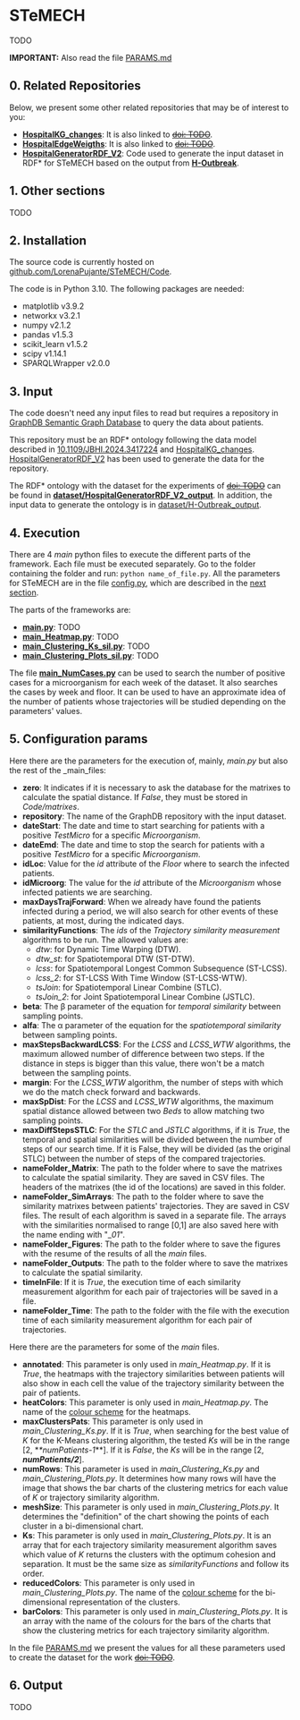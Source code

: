 # STeMECH

TODO

**IMPORTANT:** Also read the file [PARAMS.md](https://github.com/LorenaPujante/STeMECH/blob/main/PARAMS.md)

## 0. Related Repositories
Below, we present some other related repositories that may be of interest to you:
- [**HospitalKG_changes**](https://github.com/LorenaPujante/HospitalKG_Changes): It is also linked to [~~doi: TODO~~](NULL).
- [**HospitalEdgeWeigths**](https://github.com/LorenaPujante/HospitalEdgeWeigths): It is also linked to [~~doi: TODO~~](NULL).
- [**HospitalGeneratorRDF_V2**](https://github.com/LorenaPujante/HospitalGeneratorRDF_V2): Code used to generate the input dataset in RDF* for STeMECH based on the output from [**H-Outbreak**](https://github.com/denissekim/Simulation-Model).


## 1. Other sections
TODO


## 2. Installation
The source code is currently hosted on [github.com/LorenaPujante/STeMECH/Code](https://github.com/LorenaPujante/STeMECH/Code).

The code is in Python 3.10. The following packages are needed:
- matplotlib v3.9.2
- networkx v3.2.1
- numpy v2.1.2
- pandas v1.5.3
- scikit_learn v1.5.2
- scipy v1.14.1
- SPARQLWrapper v2.0.0
 

## 3. Input
The code doesn't need any input files to read but requires a repository in [GraphDB Semantic Graph Database](https://www.ontotext.com/products/graphdb/) to query the data about patients. 

This repository must be an RDF* ontology following the data model described in [10.1109/JBHI.2024.3417224](https://ieeexplore.ieee.org/document/10568325) and [HospitalKG_changes](https://github.com/LorenaPujante/HospitalKG_Changes). [HospitalGeneratorRDF_V2](https://github.com/LorenaPujante/HospitalGeneratorRDF_V2) has been used to generate the data for the repository.

The RDF* ontology with the dataset for the experiments of [~~doi: TODO~~](NULL) can be found in [**dataset/HospitalGeneratorRDF_V2_output**](https://github.com/LorenaPujante/STeMECH/tree/main/dataset/HospitalGeneratorRDF_V2_output). In addition, the input data to generate the ontology is in [dataset/H-Outbreak_output](https://github.com/LorenaPujante/STeMECH/tree/main/dataset/H-Outbreak_output).


## 4. Execution
There are 4 _main_ python files to execute the different parts of the framework. Each file must be executed separately. Go to the folder containing the folder and run: `python name_of_file.py`. All the parameters for STeMECH are in the file [config.py](https://github.com/LorenaPujante/STeMECH/blob/main/Code/config.py), which are described in the [next section](#5-configuration-params).

The parts of the frameworks are:
- [**main.py**](https://github.com/LorenaPujante/STeMECH/blob/main/Code/main.py): TODO
- [**main_Heatmap.py**](https://github.com/LorenaPujante/STeMECH/blob/main/Code/main_Heatmap.py): TODO
- [**main_Clustering_Ks_sil.py**](https://github.com/LorenaPujante/STeMECH/blob/main/Code/main_Clustering_Ks.py): TODO
- [**main_Clustering_Plots_sil.py**](https://github.com/LorenaPujante/STeMECH/blob/main/Code/main_Clustering_Plots.py): TODO

The file [**main_NumCases.py**](https://github.com/LorenaPujante/STeMECH/blob/main/Code/main_NumCases.py) can be used to search the number of positive cases for a microorganism for each week of the dataset. It also searches the cases by week and floor. It can be used to have an approximate idea of the number of patients whose trajectories will be studied depending on the parameters' values.  


## 5. Configuration params
Here there are the parameters for the execution of, mainly, _main.py_ but also the rest of the _main_files:
- **zero**: It indicates if it is necessary to ask the database for the matrixes to calculate the spatial distance. If _False_, they must be stored in _Code/matrixes_.
- **repository**: The name of the GraphDB repository with the input dataset.
- **dateStart**: The date and time to start searching for patients with a positive _TestMicro_ for a specific _Microorganism_.
- **dateEmd**: The date and time to stop the search for patients with a positive _TestMicro_ for a specific _Microorganism_.
- **idLoc**: Value for the _id_ attribute of the _Floor_ where to search the infected patients.
- **idMicroorg**: The value for the _id_ attribute of the _Microorganism_ whose infected patients we are searching.
- **maxDaysTrajForward**: When we already have found the patients infected during a period, we will also search for other events of these patients, at most, during the indicated days.
- **similarityFunctions**: The _ids_ of the _Trajectory similarity measurement_ algorithms to be run. The allowed values are:
  - _dtw_: for Dynamic Time Warping (DTW).
  - _dtw_st_: for Spatiotemporal DTW (ST-DTW).
  - _lcss_: for Spatiotemporal Longest Common Subsequence (ST-LCSS).
  - _lcss_2_: for ST-LCSS With Time Window (ST-LCSS-WTW).
  - _tsJoin_: for Spatiotemporal Linear Combine (STLC).
  - _tsJoin_2_: for Joint Spatiotemporal Linear Combine (JSTLC).    
- **beta**: The β parameter of the equation for _temporal similarity_ between sampling points.
- **alfa**: The α parameter of the equation for the _spatiotemporal similarity_ between sampling points.
- **maxStepsBackwardLCSS**: For the _LCSS_ and _LCSS_WTW_ algorithms, the maximum allowed number of difference between two steps. If the distance in steps is bigger than this value, there won't be a match between the sampling points.
- **margin**: For the _LCSS_WTW_ algorithm, the number of steps with which we do the match check forward and backwards.
- **maxSpDist**: For the _LCSS_ and _LCSS_WTW_ algorithms, the maximum spatial distance allowed between two _Beds_ to allow matching two sampling points. 
- **maxDiffStepsSTLC**: For the _STLC_ and _JSTLC_ algorithms, if it is _True_, the temporal and spatial similarities will be divided between the number of steps of our search time. If it is False, they will be divided (as the original STLC) between the number of steps of the compared trajectories.
- **nameFolder_Matrix**: The path to the folder where to save the matrixes to calculate the spatial similarity. They are saved in CSV files. The headers of the matrixes (the id of the locations) are saved in this folder.   
- **nameFolder_SimArrays**: The path to the folder where to save the similarity matrixes between patients' trajectories. They are saved in CSV files. The result of each algorithm is saved in a separate file. The arrays with the similarities normalised to range [0,1] are also saved here with the name ending with "__01_".
- **nameFolder_Figures**: The path to the folder where to save the figures with the resume of the results of all the _main_ files.
- **nameFolder_Outputs**: The path to the folder where to save the matrixes to calculate the spatial similarity.
- **timeInFile**: If it is _True_, the execution time of each similarity measurement algorithm for each pair of trajectories will be saved in a file. 
- **nameFolder_Time**: The path to the folder with the file with the execution time of each similarity measurement algorithm for each pair of trajectories.

Here there are the parameters for some of the _main_ files.
- **annotated**: This parameter is only used in _main_Heatmap.py_. If it is _True_, the heatmaps with the trajectory similarities between patients will also show in each cell the value of the trajectory similarity between the pair of patients.
- **heatColors**: This parameter is only used in _main_Heatmap.py_. The name of the [colour scheme](https://matplotlib.org/stable/users/explain/colors/colormaps.html) for the heatmaps.
- **maxClustersPats**: This parameter is only used in _main_Clustering_Ks.py_. If it is _True_, when searching for the best value of _K_ for the K-Means clustering algorithm, the tested _Ks_ will be in the range [2, *_*numPatients-1_**]. If it is _False_, the _Ks_ will be in the range [2, **_numPatients/2_**].
- **numRows**: This parameter is used in _main_Clustering_Ks.py_ and _main_Clustering_Plots.py_. It determines how many rows will have the image that shows the bar charts of the clustering metrics for each value of _K_ or trajectory similarity algorithm.
- **meshSize**: This parameter is only used in _main_Clustering_Plots.py_. It determines the "definition" of the chart showing the points of each cluster in a bi-dimensional chart.
- **Ks**: This parameter is only used in _main_Clustering_Plots.py_. It is an array that for each trajectory similarity measurement algorithm saves which value of _K_ returns the clusters with the optimum cohesion and separation. It must be the same size as _similarityFunctions_ and follow its order.
- **reducedColors**: This parameter is only used in _main_Clustering_Plots.py_. The name of the [colour scheme](https://matplotlib.org/stable/users/explain/colors/colormaps.html) for the bi-dimensional representation of the clusters. 
-  **barColors**: This parameter is only used in _main_Clustering_Plots.py_. It is an array with the name of the colours for the bars of the charts that show the clustering metrics for each trajectory similarity algorithm.

In the file [PARAMS.md](https://github.com/LorenaPujante/STeMECH/blob/main/PARAMS.md) we present the values for all these parameters used to create the dataset for the work [~~doi: TODO~~](NULL).


## 6. Output
TODO
